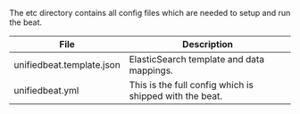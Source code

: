 The etc directory contains all config files which are needed to setup and run the beat.


| File                      	| Description                                             	|
|--------------------------   |---------------------------------------------------------	|
| unifiedbeat.template.json 	| ElasticSearch template and data mappings.               	|
| unifiedbeat.yml           	| This is the full config which is shipped with the beat. 	|
